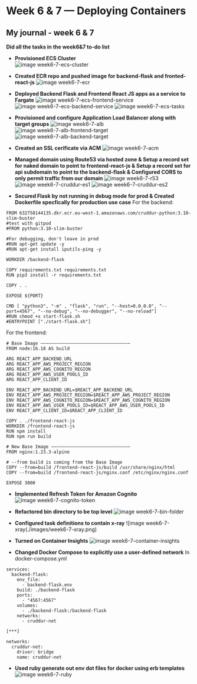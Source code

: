 # Week 6 & 7 — Deploying Containers
## My journal - week 6 & 7 

**Did all the tasks in the week6&7 to-do list**
-  **Provisioned ECS Cluster**	
![image week6-7-ecs-cluster](./images/week6-7-ecs-cluster.png)

-  **Created ECR repo and pushed image for backend-flask and fronted-react-js**
![image week6-7-ecr](./images/week6-7-ecr.png)

-  **Deployed Backend Flask and Frontend React JS apps as a service to Fargate**
![image week6-7-ecs-frontend-service](./images/week6-7-ecs-frontend-service.png)
![image week6-7-ecs-backend-service](./images/week6-7-ecs-backend-service.png)
![image week6-7-ecs-tasks](./images/week6-7-ecs-tasks.png)

-  **Provisioned and configure Application Load Balancer along with target groups**
![image week6-7-alb](./images/week6-7-alb.png)
![image week6-7-alb-frontend-target](./images/week6-7-alb-frontend-target.png)
![image week6-7-alb-backend-target](./images/week6-7-alb-backend-target.png)

-  **Created an SSL cerificate via ACM**
![image week6-7-acm](./images/week6-7-acm.png)

-  **Managed domain using Route53 via hosted zone & Setup a record set for naked domain to point to frontend-react-js & Setup a record set for api subdomain to point to the backend-flask & Configured CORS to only permit traffic from our domain**
![image week6-7-r53](./images/week6-7-r53.png)
![image week6-7-cruddur-es1](./images/week6-7-cruddur-es1.png)
![image week6-7-cruddur-es2](./images/week6-7-cruddur-es2.png)

-  **Secured Flask by not running in debug mode for prod & Created Dockerfile specfically for production use case**
For the backend:
```
FROM 632758144135.dkr.ecr.eu-west-1.amazonaws.com/cruddur-python:3.10-slim-buster
#test with gitpod
#FROM python:3.10-slim-buster

#For debugging, don't leave in prod
#RUN apt-get update -y
#RUN apt-get install iputils-ping -y

WORKDIR /backend-flask

COPY requirements.txt requirements.txt
RUN pip3 install -r requirements.txt

COPY . .

EXPOSE ${PORT}

CMD [ "python3", "-m" , "flask", "run", "--host=0.0.0.0", "--port=4567", "--no-debug", "--no-debugger", "--no-reload"]
#RUN chmod +x start-flask.sh
#ENTRYPOINT ["./start-flask.sh"]
```

For the frontend:
```
# Base Image ~~~~~~~~~~~~~~~~~~~~~~~~~~~~~~~~~~
FROM node:16.18 AS build

ARG REACT_APP_BACKEND_URL
ARG REACT_APP_AWS_PROJECT_REGION
ARG REACT_APP_AWS_COGNITO_REGION
ARG REACT_APP_AWS_USER_POOLS_ID
ARG REACT_APP_CLIENT_ID

ENV REACT_APP_BACKEND_URL=$REACT_APP_BACKEND_URL
ENV REACT_APP_AWS_PROJECT_REGION=$REACT_APP_AWS_PROJECT_REGION
ENV REACT_APP_AWS_COGNITO_REGION=$REACT_APP_AWS_COGNITO_REGION
ENV REACT_APP_AWS_USER_POOLS_ID=$REACT_APP_AWS_USER_POOLS_ID
ENV REACT_APP_CLIENT_ID=$REACT_APP_CLIENT_ID

COPY . ./frontend-react-js
WORKDIR /frontend-react-js
RUN npm install
RUN npm run build

# New Base Image ~~~~~~~~~~~~~~~~~~~~~~~~~~~~~~
FROM nginx:1.23.3-alpine

# --from build is coming from the Base Image
COPY --from=build /frontend-react-js/build /usr/share/nginx/html
COPY --from=build /frontend-react-js/nginx.conf /etc/nginx/nginx.conf

EXPOSE 3000
```

-  **Implemented Refresh Token for Amazon Cognito**
![image week6-7-cognito-token](./images/week6-7-cognito-token.png)

-  **Refactored bin directory to be top level**
![image week6-7-bin-folder](./images/week6-7-bin-folder.png)
  
-  **Configured task definitions to contain x-ray**
![image week6-7-xray(./images/week6-7-xray.png)

-  **Turned on Container Insights**
![image week6-7-container-insights](./images/week6-7-container-insights.png)

-  **Changed Docker Compose to explicitly use a user-defined network**
In docker-compose.yml
```
services:
  backend-flask:
    env_file:
      - backend-flask.env
    build: ./backend-flask
    ports:
      - "4567:4567"
    volumes:
      - ./backend-flask:/backend-flask
    networks:
      - cruddur-net

[***]

networks: 
  cruddur-net:
    driver: bridge
    name: cruddur-net
```

-  **Used ruby generate out env dot files for docker using erb templates**
![image week6-7-ruby](./images/week6-7-ruby.png)